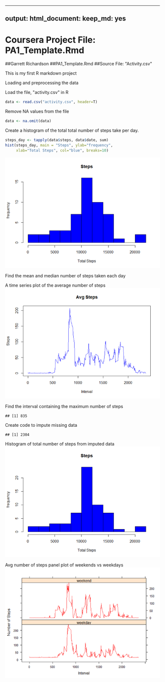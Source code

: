 ----
output: 
  html_document: 
    keep_md: yes
----
Coursera Project File: PA1_Template.Rmd
========================
##Garrett Richardson
##PA1_Template.Rmd
##Source File: "Activity.csv"

This is my first R markdown project

Loading and preprocessing the data

Load the file, "activity.csv" in R

```r
data <- read.csv("activity.csv", header=T)
```

Remove NA values from the file

```r
data <- na.omit(data)
```

Create a histogram of the total total number of steps take per day.

```r
steps_day <- tapply(data$steps, data$date, sum)
hist(steps_day, main = "Steps", ylab="frequency", 
     xlab="Total Steps", col="blue", breaks=10)
```

![](PA1_Template_files/figure-html/unnamed-chunk-3-1.png)<!-- -->


Find the mean and median number of steps taken each day


A time series plot of the average number of steps
![](PA1_Template_files/figure-html/unnamed-chunk-5-1.png)<!-- -->

Find the interval containing the maximum number of steps

```
## [1] 835
```
Create code to impute missing data

```
## [1] 2304
```
Histogram of total number of steps from imputed data
![](PA1_Template_files/figure-html/unnamed-chunk-8-1.png)<!-- -->

Avg number of steps panel plot of weekends vs weekdays 
![](PA1_Template_files/figure-html/unnamed-chunk-9-1.png)<!-- -->
